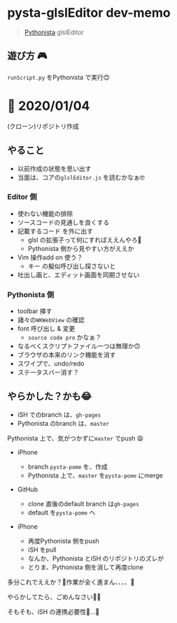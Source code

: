 # pysta-glslEditor dev-memo
> [Pythonista](http://omz-software.com/pythonista/) glslEditor


## 遊び方 🎮
`runScript.py` をPythonista で実行😊


# 📝 2020/01/04
(クローン)リポジトリ作成

## やること
- 以前作成の状態を思い出す
- 当面は、コアの`glslEditor.js` を読むかなぁ🤓

### Editor 側
- 使わない機能の排除
- ソースコードの見通しを良くする
- 記載するコード を外に出す
	- glsl の拡張子って何にすればええんやろ🤔
	- Pythonista 側から見やすい方がええか
- Vim 操作add on 使う？
	- キー の擬似呼び出し探さないと
- 吐出し画と、エディット画面を同期させない


### Pythonista 側
- toolbar 挿す
- 諸々の`WKWebView` の確認
- font 呼び出し & 変更
	- `source code pro` かなぁ？
- なるべくスクリプトファイル一つは無理か🙃
- ブラウザの本来のリンク機能を消す
- スワイプで、undo/redo
- ステータスバー消す？


## やらかした？かも😂
- iSH でのbranch は、`gh-pages`
- Pythonista のbranch は、`master`


Pythonista 上で、気がつかずに`master` でpush 😩
- iPhone
  - branch `pysta-pome` を、作成
  - Pythonista 上で、`master` を`pysta-pome` にmerge

- GitHub
  - clone 直後のdefault branch は`gh-pages`
  - default を`pysta-pome` へ

- iPhone
  - 再度Pythonista 側をpush
  - iSH をpull
  - なんか、Pythonista とiSH のリポジトリのズレが
  - とりま、Pythonista 側を消して再度clone

多分これでええか？🥺作業が全く進まん、、、、😤

やらかしてたら、ごめんなさい🙇‍♂️


そもそも、iSH の連携必要性🤔...🤗

